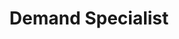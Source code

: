 ﻿---
name: Marie Baldevieso
title: Demand Specialist
email: marie@thetexaslawdog.com
title2: 
mda: FALSE
---

